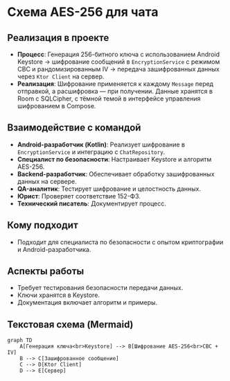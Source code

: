 # Схема AES-256 для чата

## Реализация в проекте
- **Процесс**: Генерация 256-битного ключа с использованием Android Keystore → шифрование сообщений в `EncryptionService` с режимом CBC и рандомизированным IV → передача зашифрованных данных через `Ktor Client` на сервер.
- **Реализация**: Шифрование применяется к каждому `Message` перед отправкой, а расшифровка — при получении. Данные хранятся в Room с SQLCipher, с тёмной темой в интерфейсе управления шифрованием в Compose.

## Взаимодействие с командой
- **Android-разработчик (Kotlin)**: Реализует шифрование в `EncryptionService` и интеграцию с `ChatRepository`.
- **Специалист по безопасности**: Настраивает Keystore и алгоритм AES-256.
- **Backend-разработчик**: Обеспечивает обработку зашифрованных данных на сервере.
- **QA-аналитик**: Тестирует шифрование и целостность данных.
- **Юрист**: Проверяет соответствие 152-ФЗ.
- **Технический писатель**: Документирует процесс.

## Кому подходит
- Подходит для специалиста по безопасности с опытом криптографии и Android-разработчика.

## Аспекты работы
- Требует тестирования безопасности передачи данных.
- Ключи хранятся в Keystore.
- Документация включает алгоритм и примеры.

## Текстовая схема (Mermaid)
```mermaid
graph TD
    A[Генерация ключа<br>Keystore] --> B[Шифрование AES-256<br>CBC + IV]
    B --> C[Зашифрованное сообщение]
    C --> D[Ktor Client]
    D --> E[Сервер]
``` 
